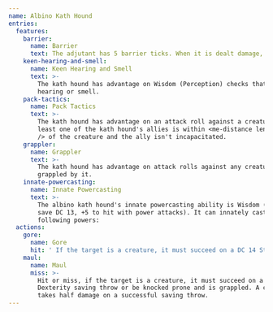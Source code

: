 ```yaml
---
name: Albino Kath Hound
entries:
  features:
    barrier:
      name: Barrier
      text: The adjutant has 5 barrier ticks. When it is dealt damage, remove one barrier tick and reduce the damage by 1d8.
    keen-hearing-and-smell:
      name: Keen Hearing and Smell
      text: >-
        The kath hound has advantage on Wisdom (Perception) checks that rely on
        hearing or smell.
    pack-tactics:
      name: Pack Tactics
      text: >-
        The kath hound has advantage on an attack roll against a creature if at
        least one of the kath hound's allies is within <me-distance length='5'
        /> of the creature and the ally isn't incapacitated.
    grappler:
      name: Grappler
      text: >-
        The kath hound has advantage on attack rolls against any creature
        grappled by it.
    innate-powercasting:
      name: Innate Powercasting
      text: >-
        The albino kath hound's innate powercasting ability is Wisdom (power
        save DC 13, +5 to hit with power attacks). It can innately cast the
        following powers:
  actions:
    gore:
      name: Gore
      hit: ' If the target is a creature, it must succeed on a DC 14 Strength saving throw or be knocked prone'
    maul:
      name: Maul
      miss: >-
        Hit or miss, if the target is a creature, it must succeed on a DC 12
        Dexterity saving throw or be knocked prone and is grappled. A creature
        takes half damage on a successful saving throw.
---
```


